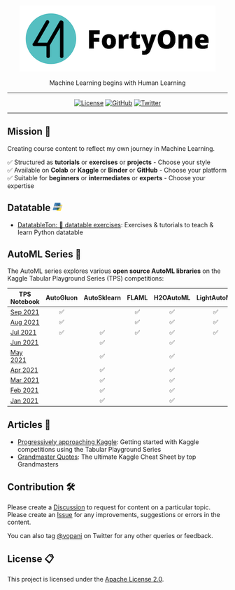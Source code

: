 <div align='center'>

<img src='images/logo_name_light_450_x_150.png'>
<br>

Machine Learning begins with Human Learning

---

[![License](https://img.shields.io/badge/license-Apache%202.0-blue.svg?logo=apache)](https://github.com/vopani/fortyone/blob/master/LICENSE)
[![GitHub](https://img.shields.io/github/stars/vopani/fortyone?color=yellowgreen&logo=github)](https://github.com/vopani/fortyone)
[![Twitter](https://img.shields.io/twitter/follow/vopani)](https://twitter.com/vopani)

---

</div>

## Mission 🚀
Creating course content to reflect my own journey in Machine Learning.

✅ Structured as **tutorials** or **exercises** or **projects** - Choose your style   
✅ Available on **Colab** or **Kaggle** or **Binder** or **GitHub** - Choose your platform   
✅ Suitable for **beginners** or **intermediates** or **experts** - Choose your expertise

<h2>Datatable <img src="https://raw.githubusercontent.com/h2oai/datatable/main/docs/_static/py_datatable_logo.png" width="22px"></img></h2>

* [DatatableTon: 💯 datatable exercises](https://github.com/vopani/datatableton): Exercises & tutorials to teach & learn Python datatable

## AutoML Series 🤖
The AutoML series explores various **open source AutoML libraries** on the Kaggle Tabular Playground Series (TPS) competitions:

| TPS Notebook | AutoGluon | AutoSklearn | FLAML | H2OAutoML | LightAutoML | MLJAR | TPOT |
| --------------- | :-------: | :----------: | :---: | :--------: | :---------: | :---: | :--: |
| [Sep 2021](https://www.kaggle.com/rohanrao/automl-tutorial-tps-september-2021) | ✅ |  | ✅ | ✅ | ✅ | ✅ |   |
| [Aug 2021](https://www.kaggle.com/rohanrao/automl-tutorial-tps-august-2021) | ✅ |  | ✅ | ✅ | ✅ | ✅ |   |
| [Jul 2021](https://www.kaggle.com/rohanrao/automl-tutorial-tps-july-2021) | ✅ | ✅ | ✅ | ✅ | ✅ | ✅ | ✅ |
| [Jun 2021](https://www.kaggle.com/rohanrao/automl-tutorial-tps-june-2021) |  | ✅ |  | ✅ |  |  |   |
| [May 2021](https://www.kaggle.com/rohanrao/automl-tutorial-tps-may-2021) |  | ✅ |  | ✅ |  |  |   |
| [Apr 2021](https://www.kaggle.com/rohanrao/automl-tutorial-tps-april-2021) |  | ✅ |  | ✅ |  |  |   |
| [Mar 2021](https://www.kaggle.com/rohanrao/automl-tutorial-tps-march-2021) |  | ✅ |  | ✅ |  |  |   |
| [Feb 2021](https://www.kaggle.com/rohanrao/automl-tutorial-tps-february-2021) |  | ✅ |  | ✅ |  |  |   |
| [Jan 2021](https://www.kaggle.com/rohanrao/automl-tutorial-tps-january-2021) |  | ✅ |  | ✅ |  |  |   |

## Articles 📖

* [Progressively approaching Kaggle](https://towardsdatascience.com/progressively-approaching-kaggle-f58db71a42a9): Getting started with Kaggle competitions using the Tabular Playground Series
* [Grandmaster Quotes](https://github.com/vopani/datasciencenightly/tree/main/kaggle/kgm_quotes): The ultimate Kaggle Cheat Sheet by top Grandmasters

## Contribution 🛠️
Please create a [Discussion](https://github.com/vopani/fortyone/discussions/categories/topics) to request for content on a particular topic.   
Please create an [Issue](https://github.com/vopani/fortyone/issues) for any improvements, suggestions or errors in the content.

You can also tag [@vopani](https://twitter.com/vopani) on Twitter for any other queries or feedback.

## License 📋
This project is licensed under the [Apache License 2.0](https://github.com/vopani/fortyone/blob/main/LICENSE).
